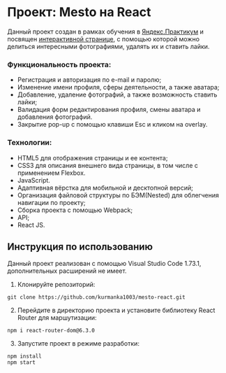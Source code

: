 # Проект: Мesto на React

Данный проект создан в рамках обучения в [Яндекс.Практикум](https://praktikum.yandex.ru/) и посвящен [интерактивной странице](https://kurmanka1003.github.io/react-mesto-auth/), с помощью которой можно делиться интересными фотографиями, удалять их и ставить лайки.

### Функциональность проекта:
* Регистрация и авторизация по e-mail и паролю; 
* Изменение имени профиля, сферы деятельности, а также аватара;
* Добавление, удаление фотографий, а также возможность ставить лайки;
* Валидация форм редактирования профиля, смены аватара и добавления фотографий.
* Закрытие pop-up с помощью клавиши Esc и кликом на overlay.


### Технологии:

* HTML5 для отображения страницы и ее контента;
* CSS3 для описания внешнего вида страницы, в том числе с применением Flexbox.
* JavaScript.
* Адаптивная вёрстка для мобильной и десктопной версий;
* Организация файловой структуры по БЭМ(Nested) для облегчения навигации по проекту;
* Сборка проекта с помощью Webpack;
* API;
* React JS.

## Инструкция по использованию

Данный проект реализован с помощью Visual Studio Code 1.73.1, дополнительных расширений не имеет.

1. Клонируйте репозиторий:

```
git clone https://github.com/kurmanka1003/mesto-react.git
```
2. Перейдите в директорию проекта и установите библиотеку React Router для маршутизации:

```
npm i react-router-dom@6.3.0
```

3. Запустите проект в режиме разработки:

```
npm install
npm start
```
